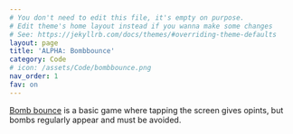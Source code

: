 ```yaml
---
# You don't need to edit this file, it's empty on purpose.
# Edit theme's home layout instead if you wanna make some changes
# See: https://jekyllrb.com/docs/themes/#overriding-theme-defaults
layout: page
title: 'ALPHA: Bombbounce'
category: Code
# icon: /assets/Code/bombbounce.png
nav_order: 1
fav: on
---
```

[Bomb bounce](https://gitlab.com/renovita/bombbounce) is a basic game where tapping the screen gives opints, but bombs regularly appear and must be avoided.
